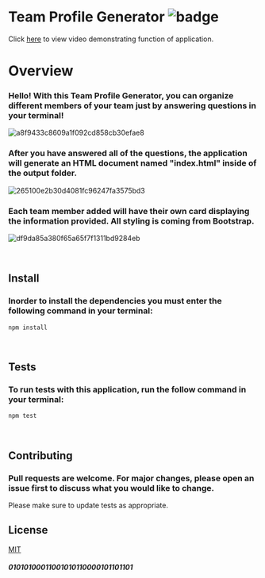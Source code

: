 # Team Profile Generator ![badge](https://img.shields.io/badge/license-MIT-green.svg)


Click [here](https://www.youtube.com/watch?v=oFOU7UWEH8w&ab_channel=AdamNotCheeseReed) to view video demonstrating function of application.



# Overview

### Hello! With this Team Profile Generator, you can organize different members of your team just by answering questions in your terminal!

![a8f9433c8609a1f092cd858cb30efae8](https://user-images.githubusercontent.com/79331471/115158683-ff8c1680-a054-11eb-8ff8-c5355aeee0d4.png)

### After you have answered all of the questions, the application will generate an HTML document named "index.html" inside of the output folder.
 ![265100e2b30d4081fc96247fa3575bd3](https://user-images.githubusercontent.com/79331471/115159369-6bbc4980-a058-11eb-920e-b8a26fa74d80.png)

### Each team member added will have their own card displaying the information provided. All styling is coming from Bootstrap.

![df9da85a380f65a65f7f1311bd9284eb](https://user-images.githubusercontent.com/79331471/115158905-2c8cf900-a056-11eb-9e0a-486c154f4e61.png)


<br>


## Install
### Inorder to install the dependencies you must enter the following command in your terminal:
```npm install```

<br>

## Tests
### To run tests with this application, run the follow command in your terminal:
```npm test```


<br>


## Contributing
### Pull requests are welcome. For major changes, please open an issue first to discuss what you would like to change.

Please make sure to update tests as appropriate.


## License
[MIT](https://choosealicense.com/licenses/mit/)


##### 01010100011001010110000101101101